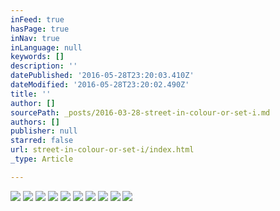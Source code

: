 ```yaml
---
inFeed: true
hasPage: true
inNav: true
inLanguage: null
keywords: []
description: ''
datePublished: '2016-05-28T23:20:03.410Z'
dateModified: '2016-05-28T23:20:02.490Z'
title: ''
author: []
sourcePath: _posts/2016-03-28-street-in-colour-or-set-i.md
authors: []
publisher: null
starred: false
url: street-in-colour-or-set-i/index.html
_type: Article

---
```

![](https://the-grid-user-content.s3-us-west-2.amazonaws.com/df8a5274-07ac-42ad-80e9-7d0b766ee8fc.jpg)
![](https://the-grid-user-content.s3-us-west-2.amazonaws.com/19708ce0-674a-4f94-bc89-41ca7fc43645.jpg)
![](https://the-grid-user-content.s3-us-west-2.amazonaws.com/8d52ac07-3280-4be7-8718-991843ab7b81.jpg)
![](https://the-grid-user-content.s3-us-west-2.amazonaws.com/3057bb65-e69d-4818-9ce1-27463a723e5e.jpg)
![](https://the-grid-user-content.s3-us-west-2.amazonaws.com/df06b537-6a68-47c3-88b9-5381f9777e16.jpg)
![](https://the-grid-user-content.s3-us-west-2.amazonaws.com/33f54191-c876-4781-960e-cbcaf83c59f9.jpg)
![](https://the-grid-user-content.s3-us-west-2.amazonaws.com/5fc73f7e-407d-4c23-bfd6-52646ee5066a.jpg)
![](https://the-grid-user-content.s3-us-west-2.amazonaws.com/0bb53de4-42f5-4629-931e-209b2c55e0a2.jpg)
![](https://the-grid-user-content.s3-us-west-2.amazonaws.com/1f8f5615-0512-487f-aca5-d27b10604d22.jpg)
![](https://the-grid-user-content.s3-us-west-2.amazonaws.com/08b1b8af-73fa-4e58-b0ee-d059cb94cc14.jpg)